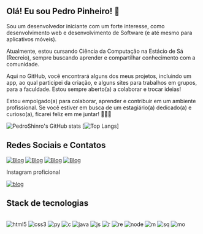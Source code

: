## Olá! Eu sou Pedro Pinheiro! 👋

Sou um desenvolvedor iniciante com um forte interesse, como desenvolvimento web e desenvolvimento de Software (e até mesmo para aplicativos móveis).

Atualmente, estou cursando Ciência da Computação na Estácio de Sá (Recreio), sempre buscando aprender e compartilhar conhecimento com a comunidade.

Aqui no GitHub, você encontrará alguns dos meus projetos, incluindo um app, ao qual participei da criação, e alguns sites para trabalhos em grupos, para a faculdade. Estou sempre aberto(a) a colaborar e trocar ideias!

Estou empolgado(a) para colaborar, aprender e contribuir em um ambiente profissional. Se você estiver em busca de um estagiário(a) dedicado(a) e curioso(a), ficarei feliz em me juntar! 🚀🚀🚀

![PedroShinro's GitHub stats](https://github-readme-stats.vercel.app/api?username=pedroshinro&show_icons=true&_weight=180&count_weight=180_show_icons=true&theme=radical)
[![Top Langs](https://github-readme-stats.vercel.app/api/top-langs/?username=pedroshinro&_show_icons=true&theme=radical)]

## Redes Sociais e Contatos
[![Blog](https://img.shields.io/badge/Telegram-2CA5E0?style=for-the-badge&logo=telegram&logoColor=white)](https://t.me/+5521969681069)
[![Blog](https://img.shields.io/badge/WhatsApp-25D366?style=for-the-badge&logo=whatsapp&logoColor=white)](https://wa.me/21969681069)
[![Blog](https://img.shields.io/badge/Instagram-E4405F?style=for-the-badge&logo=instagram&logoColor=white)](https://www.instagram.com/pedroshinro/?api=1&hl=pt-br)
[![Blog](https://img.shields.io/badge/LinkedIn-0077B5?style=for-the-badge&logo=linkedin&logoColor=white)](https://www.linkedin.com/in/pedro-pinheiro-079b24238/)
<!-- [![Blog](https://img.shields.io/badge/Gmail-D14836?style=for-the-badge&logo=gmail&logoColor=white)]() -->
Instagram proficional



[![blog](https://img.shields.io/badge/Instagram-E4405F?style=for-the-badge&logo=instagram&logoColor=white)](https://www.instagram.com/cgpinformatica/?api=1&hl=pt-br)


## Stack de tecnologias

<div style="display: inline_block"><br/>
    <img aling="center" alt="html5" src="https://img.shields.io/badge/HTML5-E34F26?style=for-the-badge&logo=html5&logoColor=white"/>
    <img aling="center" alt="css3" src="https://img.shields.io/badge/CSS3-1572B6?style=for-the-badge&logo=css3&logoColor=white"/>
    <img aling="center" alt="py" src="https://img.shields.io/badge/Python-14354C?style=for-the-badge&logo=python&logoColor=white"/>
    <img aling="center" alt="c" src="https://img.shields.io/badge/C-00599C?style=for-the-badge&logo=c&logoColor=white"/>
    <img aling="center" alt="java" src="https://img.shields.io/badge/Java-ED8B00?style=for-the-badge&logo=openjdk&logoColor=white"/>
    <img aling="center" alt="js" src="https://img.shields.io/badge/JavaScript-323330?style=for-the-badge&logo=javascript&logoColor=F7DF1E"/>
    <img aling="center" alt="r" src="https://img.shields.io/badge/React-20232A?style=for-the-badge&logo=react&logoColor=61DAFB"/>
    <img aling="center" alt="re" src="https://img.shields.io/badge/React_Native-20232A?style=for-the-badge&logo=react&logoColor=61DAFB"/>
    <img aling="center" alt="node" src="https://img.shields.io/badge/Node.js-43853D?style=for-the-badge&logo=node.js&logoColor=white"/>
    <img aling="center" alt="m" src="https://img.shields.io/badge/MongoDB-4EA94B?style=for-the-badge&logo=mongodb&logoColor=white"/>
    <img aling="center" alt="sq" src="https://img.shields.io/badge/SQLite-07405E?style=for-the-badge&logo=sqlite&logoColor=white"/>
    <img aling="center" alt="mo" src="https://img.shields.io/badge/Microsoft_Office-D83B01?style=for-the-badge&logo=microsoft-office&logoColor=white"/>
    
</div>



